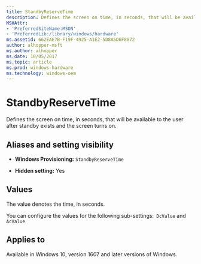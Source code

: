 ```yaml
---
title: StandbyReserveTime
description: Defines the screen on time, in seconds, that will be available to the user after standby exists and the screen turns on.
MSHAttr:
- 'PreferredSiteName:MSDN'
- 'PreferredLib:/library/windows/hardware'
ms.assetid: 662EAE7B-F19F-4925-A1E2-5D8A5D6F8872
author: alhopper-msft
ms.author: alhopper
ms.date: 10/05/2017
ms.topic: article
ms.prod: windows-hardware
ms.technology: windows-oem
---
```


# StandbyReserveTime


Defines the screen on time, in seconds, that will be available to the user after standby exists and the screen turns on.

## <span id="Aliases_and_setting_visibility"></span><span id="aliases_and_setting_visibility"></span><span id="ALIASES_AND_SETTING_VISIBILITY"></span>Aliases and setting visibility


-   **Windows Provisioning:** `StandbyReserveTime       `

-   **Hidden setting:** Yes

## <span id="Values"></span><span id="values"></span><span id="VALUES"></span>Values


The value denotes the time, in seconds.

You can configure the values for the following sub-settings:` DcValue` and `AcValue       `

## <span id="Applies_to"></span><span id="applies_to"></span><span id="APPLIES_TO"></span>Applies to


Available in Windows 10, version 1607 and later versions of Windows.
